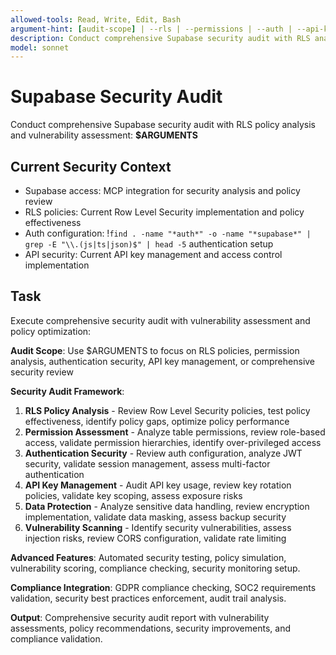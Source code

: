```yaml
---
allowed-tools: Read, Write, Edit, Bash
argument-hint: [audit-scope] | --rls | --permissions | --auth | --api-keys | --comprehensive
description: Conduct comprehensive Supabase security audit with RLS analysis and vulnerability assessment
model: sonnet
---
```


# Supabase Security Audit

Conduct comprehensive Supabase security audit with RLS policy analysis and vulnerability assessment: **$ARGUMENTS**

## Current Security Context

- Supabase access: MCP integration for security analysis and policy review
- RLS policies: Current Row Level Security implementation and policy effectiveness
- Auth configuration: !`find . -name "*auth*" -o -name "*supabase*" | grep -E "\\.(js|ts|json)$" | head -5` authentication setup
- API security: Current API key management and access control implementation

## Task

Execute comprehensive security audit with vulnerability assessment and policy optimization:

**Audit Scope**: Use $ARGUMENTS to focus on RLS policies, permission analysis, authentication security, API key management, or comprehensive security review

**Security Audit Framework**:
1. **RLS Policy Analysis** - Review Row Level Security policies, test policy effectiveness, identify policy gaps, optimize policy performance
2. **Permission Assessment** - Analyze table permissions, review role-based access, validate permission hierarchies, identify over-privileged access
3. **Authentication Security** - Review auth configuration, analyze JWT security, validate session management, assess multi-factor authentication
4. **API Key Management** - Audit API key usage, review key rotation policies, validate key scoping, assess exposure risks
5. **Data Protection** - Analyze sensitive data handling, review encryption implementation, validate data masking, assess backup security
6. **Vulnerability Scanning** - Identify security vulnerabilities, assess injection risks, review CORS configuration, validate rate limiting

**Advanced Features**: Automated security testing, policy simulation, vulnerability scoring, compliance checking, security monitoring setup.

**Compliance Integration**: GDPR compliance checking, SOC2 requirements validation, security best practices enforcement, audit trail analysis.

**Output**: Comprehensive security audit report with vulnerability assessments, policy recommendations, security improvements, and compliance validation.
